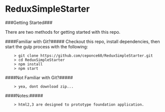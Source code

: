 # ReduxSimpleStarter



###Getting Started###

There are two methods for getting started with this repo.

####Familiar with Git?#####
Checkout this repo, install dependencies, then start the gulp process with the following:

```
	> git clone https://github.com/ceponce60/ReduxSimpleStarter.git
	> cd ReduxSimpleStarter
	> npm install
	> npm start
```

####Not Familiar with Git?#####
```
    > yea, dont download zip...
```

####Notes:#####
```
    > html2,3 are designed to prototype foundation application.
```